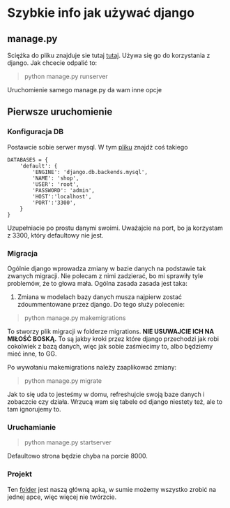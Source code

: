 # Szybkie info jak używać django

## manage.py
Sciężka do pliku znajduje sie tutaj [tutaj](/Backend/Sklep/manage.py). Używa się go do korzystania z django. Jak chcecie odpalić to:
> python manage.py runserver
>
Uruchomienie samego manage.py da wam inne opcje

## Pierwsze uruchomienie

### Konfiguracja DB

Postawcie sobie serwer mysql. W tym [pliku](Backend\Sklep\Sklep\settings.py) znajdż coś takiego 
```
DATABASES = {
    'default': {
        'ENGINE': 'django.db.backends.mysql',
        'NAME': 'shop',
        'USER': 'root',
        'PASSWORD': 'admin',
        'HOST':'localhost',
        'PORT':'3300',
    }
}
```
Uzupełniacie po prostu danymi swoimi. Uważajcie na port, bo ja korzystam z 3300, który defaultowy nie jest.

### Migracja

Ogólnie django wprowadza zmiany w bazie danych na podstawie tak zwanych migracji. Nie polecam z nimi zadzierać, bo mi sprawiły tyle problemów, że to głowa mała. Ogólna zasada zasada jest taka:

1. Zmiana w modelach bazy danych musza najpierw zostać zdoummentowane przez django. Do tego służy polecenie:
> python manage.py makemigrations
>
To stworzy plik migracji w folderze migrations. **NIE USUWAJCIE ICH NA MIŁOŚĆ BOSKĄ.** To są jakby kroki przez które django przechodzi jak robi cokolwiek z bazą danych, więc jak sobie zaśmiecimy to, albo będziemy mieć inne, to GG.

Po wywołaniu makemigrations należy zaaplikować zmiany:
> python manage.py migrate
>
Jak to się uda to jesteśmy w domu, refreshujcie swoją baze danych i zobaczcie czy działa. Wrzucą wam się tabele od django niestety też, ale to tam ignorujemy to. 

### Uruchamianie 

>python manage.py startserver

Defaultowo strona będzie chyba na porcie 8000.

### Projekt

Ten [folder](/Backend/Sklep/database_manager) jest naszą główną apką, w sumie możemy wszystko zrobić na jednej apce, więc więcej nie twórzcie. 